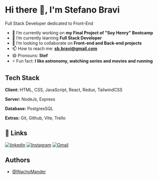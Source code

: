 # Hi there 👋, I'm Stefano Bravi

Full Stack Developer dedicated to Front-End

- 🔭 I’m currently working on **my Final Project of "Soy Henry" Bootcamp**
- 🌱 I’m currently learning **Full Stack Developer**
- 👯 I’m looking to collaborate on **Front-end and Back-end projects**
- 📫 How to reach me: **sb.bravi@gmail.com**
- 😄 Pronouns: **Stef**
- ⚡ Fun fact: **I like astronomy, watching series and movies and running**

## Tech Stack

**Client:** HTML, CSS, JavaScript, React, Redux, TailwindCSS

**Server:** NodeJs, Express

**Database:** PostgresSQL

**Extras:** Git, Github, Vite, Trello

## 🔗 Links
[![linkedin](https://img.shields.io/badge/linkedin-0A66C2?style=for-the-badge&logo=linkedin&logoColor=white)](https://www.linkedin.com/in/stefano-bravi-22a484177/)
[![Instagram](https://img.shields.io/badge/Instagram-E4405F?style=for-the-badge&logo=instagram&logoColor=white)](https://www.instagram.com/stef.bravi/)
[![Gmail](https://img.shields.io/badge/Gmail-D14836?style=for-the-badge&logo=gmail&logoColor=white)](mailto:sb.bravi@gmail.com)

## Authors

- [@INachoMander](https://github.com/StefBravi)
